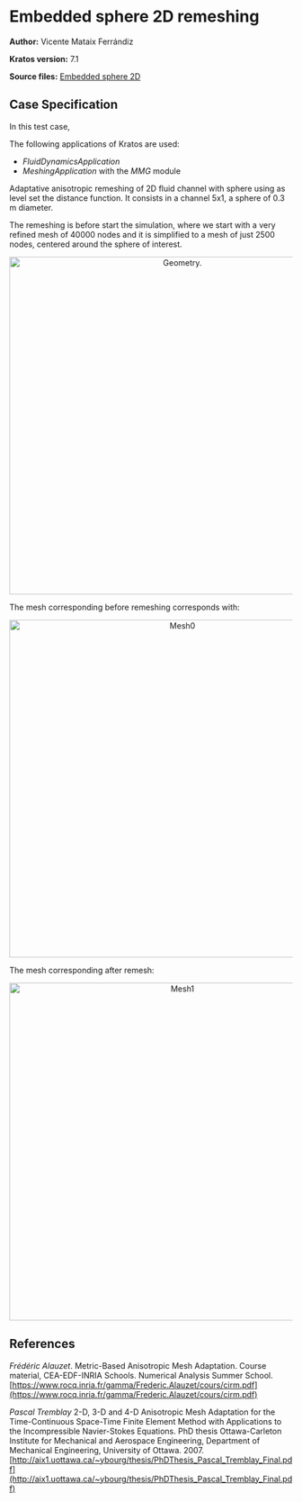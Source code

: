 # Embedded sphere 2D remeshing

**Author:** Vicente Mataix Ferrándiz

**Kratos version:** 7.1

**Source files:** [Embedded sphere 2D](https://github.com/KratosMultiphysics/Examples/tree/master/mmg_remeshing_examples/use_cases/embedded_2D/source)

## Case Specification

In this test case, 

The following applications of Kratos are used:
- *FluidDynamicsApplication* 
- *MeshingApplication* with the *MMG* module

Adaptative anisotropic remeshing of 2D fluid channel with sphere using as level set the distance function. It consists in a channel 5x1, a sphere of 0.3 m diameter.

The remeshing is before start the simulation, where we start with a very refined mesh of 40000 nodes and it is simplified to a mesh of just 2500 nodes, centered around the sphere of interest.

<p align="center">
  <img src="data/geometry.png" alt="Geometry." style="width: 600px;"/>
</p>
 
The mesh corresponding before remeshing corresponds with:

<p align="center">
  <img src="data/mesh0.png" alt="Mesh0" style="width: 600px;"/>
</p>

The mesh corresponding after remesh:

<p align="center">
  <img src="data/mesh1.png" alt="Mesh1" style="width: 600px;"/>
</p>

## References
*Frédéric Alauzet*. Metric-Based Anisotropic Mesh Adaptation. Course material, CEA-EDF-INRIA Schools. Numerical Analysis Summer School.  [https://www.rocq.inria.fr/gamma/Frederic.Alauzet/cours/cirm.pdf](https://www.rocq.inria.fr/gamma/Frederic.Alauzet/cours/cirm.pdf)

*Pascal Tremblay* 2-D, 3-D and 4-D Anisotropic Mesh Adaptation for the Time-Continuous Space-Time Finite Element Method with Applications to the Incompressible Navier-Stokes Equations. PhD thesis Ottawa-Carleton Institute for Mechanical and Aerospace Engineering, Department of Mechanical Engineering, University of Ottawa. 2007. [http://aix1.uottawa.ca/~ybourg/thesis/PhDThesis_Pascal_Tremblay_Final.pdf](http://aix1.uottawa.ca/~ybourg/thesis/PhDThesis_Pascal_Tremblay_Final.pdf)


